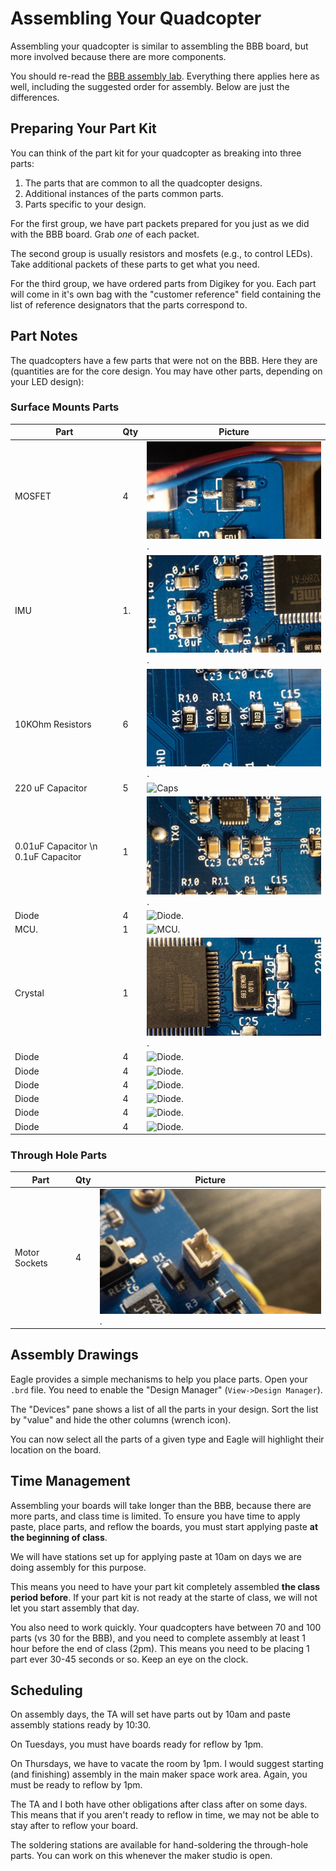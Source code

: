 # Assembling Your Quadcopter

Assembling your quadcopter is similar to assembling the BBB board, but more involved because there are more components.

You should re-read the [BBB assembly lab](Readme.md).  Everything there applies here as well, including the suggested order for assembly.  Below are just the differences.

## Preparing Your Part Kit

You can think of the part kit for your quadcopter as breaking into three parts:

1.  The parts that are common to all the quadcopter designs.
2.  Additional instances of the parts common parts.
3.  Parts specific to your design.

For the first group, we have part packets prepared for you just as we did with the BBB board.  Grab *one* of each packet.

The second group is usually resistors and mosfets (e.g., to control LEDs).  Take additional packets of these parts to get what you need.

For the third group, we have ordered parts from Digikey for you.  Each part will come in it's own bag with the "customer reference" field containing the list of reference designators that the parts correspond to.

## Part Notes

The quadcopters have a few parts that were not on the BBB.  Here they are (quantities are for the core design.  You may have other parts, depending on your LED design):

### Surface Mounts Parts

| Part              | Qty | Picture                                            |
|-------------------|-----|----------------------------------------------------|
| MOSFET            | 4   |   ![Mosfet](images/mosfet.jpg).                    |
| IMU               | 1.  | ![IMU](images/IMU.jpg).                            | 
| 10KOhm Resistors  | 6   | ![Resistor](images/resistors.jpg).                 |
| 220 uF Capacitor  | 5   |   ![Caps](images/big_cap_orientation.jpg)          |
| 0.01uF Capacitor \n 0.1uF Capacitor| 1   | ![Capacitors](images/capacitors.jpg).              |
| Diode             | 4   | ![Diode](images/diode_orientation.jpg).            | 
| MCU.              | 1   | ![MCU](images/MCU_alignment.jpg).                  |
| Crystal           | 1   | ![Diode](images/crystal.jpg).                      |
| Diode             | 4   | ![Diode](images/diode_orientation.jpg).            |
| Diode             | 4   | ![Diode](images/diode_orientation.jpg).            |
| Diode             | 4   | ![Diode](images/diode_orientation.jpg).            |
| Diode             | 4   | ![Diode](images/diode_orientation.jpg).            |
| Diode             | 4   | ![Diode](images/diode_orientation.jpg).            |
| Diode             | 4   | ![Diode](images/diode_orientation.jpg).            |
### Through Hole Parts

| Part              | Qty | Picture                                            |
|-------------------|-----|----------------------------------------------------|
| Motor Sockets     | 4   | ![Motor Socket](images/motor-socket.jpg).          |


## Assembly Drawings

Eagle provides a simple mechanisms to help you place parts.  Open your `.brd` file.  You need to enable  the "Design Manager" (`View->Design Manager`).

The "Devices" pane shows a list of all the parts in your design.  Sort the list by "value" and hide the other columns (wrench icon).

You can now select all the parts of a given type and Eagle will highlight their location on the board.

## Time Management

Assembling your boards will take longer than the BBB, because there are more parts, and class time is limited.  To ensure you have time to apply paste, place parts, and reflow the boards, you must start applying paste **at the beginning of class**.  

We will have stations set up for applying paste at 10am on days we are doing assembly for this purpose.

This means you need to have your part kit completely assembled **the class period before**.  If your part kit is not ready at the starte of class, we will not let you start assembly that day.

You also need to work quickly.  Your quadcopters have between 70 and 100 parts (vs 30 for the BBB), and you need to complete assembly at least 1 hour before the end of class (2pm).  This means you need to be placing 1 part ever 30-45 seconds or so.  Keep an eye on the clock.

## Scheduling

On assembly days, the TA will set have parts out by 10am and paste assembly stations ready by 10:30.

On Tuesdays, you must have boards ready for reflow by 1pm. 

On Thursdays, we have to vacate the room by 1pm.  I would suggest starting (and finishing) assembly in the main maker space work area.  Again, you must be ready to reflow by 1pm.

The TA and I both have other obligations after class after on some days.  This means that if you aren't ready to reflow in time, we may not be able to stay after to reflow your board.

The soldering stations are available for hand-soldering the through-hole parts.  You can work on this whenever the maker studio is open.

